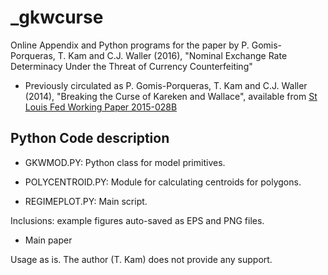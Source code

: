 _gkwcurse
=========

Online Appendix and Python programs for the paper by P. Gomis-Porqueras, T. Kam and C.J. Waller (2016), "Nominal Exchange Rate Determinacy Under the Threat of Currency Counterfeiting"

* Previously circulated as P. Gomis-Porqueras, T. Kam and C.J. Waller (2014), "Breaking the Curse of Kareken and Wallace", available from [St Louis Fed Working Paper 2015-028B](https://research.stlouisfed.org/wp/more/2015-028)

Python Code description
-----------------------

* GKWMOD.PY: Python class for model primitives.

* POLYCENTROID.PY: Module for calculating centroids for polygons.

* REGIMEPLOT.PY: Main script.

Inclusions: example figures auto-saved as EPS and PNG files.

* Main paper

Usage as is. The author (T. Kam) does not provide any support.
